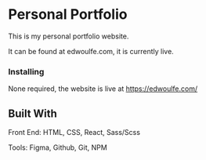 # Personal Portfolio
This is my personal portfolio website.

It can be found at edwoulfe.com, it is currently live.
 
 ### Installing
 None required, the website is live at https://edwoulfe.com/
 
 ## Built With
 
 Front End:
HTML, CSS, React, Sass/Scss

Tools:
Figma, Github, Git, NPM


